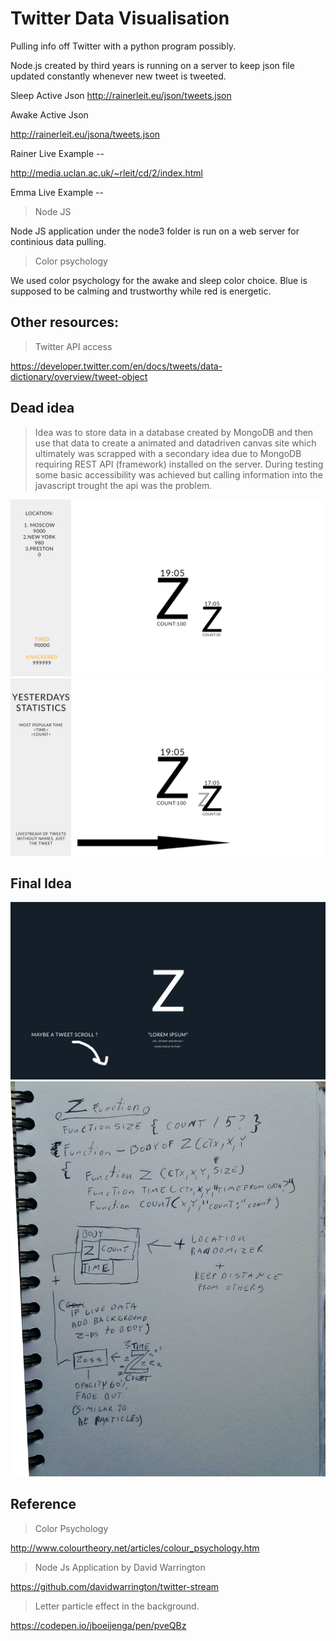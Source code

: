 # Twitter Data Visualisation
Pulling info off Twitter with a python program possibly.

Node.js created by third years is running on a server to keep json file updated constantly whenever new tweet is tweeted.

Sleep Active Json
http://rainerleit.eu/json/tweets.json

Awake Active Json

http://rainerleit.eu/jsona/tweets.json


Rainer Live Example --

http://media.uclan.ac.uk/~rleit/cd/2/index.html

Emma Live Example --



> Node JS 

Node JS application under the node3 folder is run on a web server for continious data pulling.

>Color psychology

We used color psychology for the awake and sleep color choice. Blue is supposed to be calming and trustworthy while red is energetic.

## Other resources:

>Twitter API access

https://developer.twitter.com/en/docs/tweets/data-dictionary/overview/tweet-object

## Dead idea
> Idea was to store data in a database created by MongoDB and then use that data to create a animated and datadriven canvas site which ultimately was scrapped with a secondary idea due to MongoDB requiring REST API (framework) installed on the server. During testing some basic accessibility was achieved but calling information into the javascript trought the api was the problem.

![First Idea](drawings/firstidea.png "First Idea")
![Second Idea](drawings/secondidea.png "Second Idea")

## Final Idea
![Final](drawings/finalidea.png "Final")
![Final](drawings/ZFunction.jpg "Final")



## Reference 
>Color Psychology

http://www.colourtheory.net/articles/colour_psychology.htm

>Node Js Application by David Warrington

https://github.com/davidwarrington/twitter-stream

>Letter particle effect in the background.

https://codepen.io/jboeijenga/pen/pveQBz

